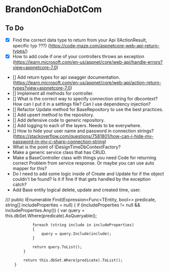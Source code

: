 # BrandonOchiaDotCom

## To Do
* [X] Find the correct data type to return from your Api (IActionResult, specific typ ???) (https://code-maze.com/aspnetcore-web-api-return-types/)
* [X] How to add code if one of your controllers throws an exception (https://learn.microsoft.com/en-us/aspnet/core/web-api/handle-errors?view=aspnetcore-7.0)
* [] Add return types for api swagger documentation. (https://learn.microsoft.com/en-us/aspnet/core/web-api/action-return-types?view=aspnetcore-7.0)
* [] Implement all methods for controller.
* [] What is the correct way to specify connection string for dbcontext? How can I put it in a settings file? Can I use dependency injection?
* [] Refactor Update method for BaseRepository to use the best practices.
* [] Add upsert method to the repository.
* [] Add defensive code to generic repository.
* [] Add logging to each of the layers. Needs to be everywhere.
* [] How to hide your user name and password in connection strings? (https://stackoverflow.com/questions/7581801/how-can-i-hide-my-password-in-my-c-sharp-connection-string)
* What is the point of IDesignTimeDbContextFactory?
* Make a generic service class that has CRUD.
* Make a BaseController class with things you need Code for returning correct Problem from service response. Or maybe you can use auto mapper for this?
* Do I need to add some logic inside of Create and Update for if the object couldn't be found? Is it if fine if that gets handled by the exception catch?
* Add Base entity logical delete, update and created time, user.



/// <inheritdoc/>
        public IEnumerable<TEntity> Find(Expression<Func<TEntity, bool>> predicate, string[] includeProperties = null)
        {
            if (includeProperties != null && includeProperties.Any())
            {
                var query = this.dbSet.Where(predicate).AsQueryable();

                foreach (string include in includeProperties)
                {
                    query = query.Include(include);
                }

                return query.ToList();
            }

            return this.dbSet.Where(predicate).ToList();
        }
